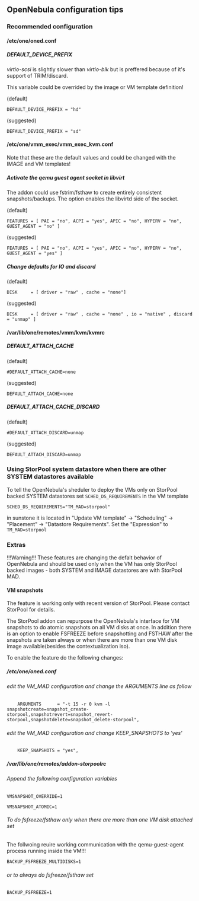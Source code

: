 ## OpenNebula configuration tips

### Recommended configuration

#### /etc/one/oned.conf

##### DEFAULT_DEVICE_PREFIX

*virtio-scsi* is slightly slower than *virtio-blk* but is preffered because of it's support of TRIM/discard.

This variable could be overrided by the image or VM template definition!

(default)

```DEFAULT_DEVICE_PREFIX = "hd"```

(suggested)

```DEFAULT_DEVICE_PREFIX = "sd"```


#### /etc/one/vmm_exec/vmm_exec_kvm.conf

Note that these are the default values and could be changed with the IMAGE and VM templates!

##### Activate the qemu guest agent socket in libvirt

The addon could use fstrim/fsthaw to create entirely consistent snapshots/backups. The option enables the libvirtd side of the socket.

(default)

```FEATURES = [ PAE = "no", ACPI = "yes", APIC = "no", HYPERV = "no", GUEST_AGENT = "no" ]```

(suggested)

```FEATURES = [ PAE = "no", ACPI = "yes", APIC = "no", HYPERV = "no", GUEST_AGENT = "yes" ]```


##### Change defaults for IO and discard

(default)

```DISK     = [ driver = "raw" , cache = "none"]```

(suggested)

```DISK     = [ driver = "raw" , cache = "none" , io = "native" , discard = "unmap" ]```


#### /var/lib/one/remotes/vmm/kvm/kvmrc

##### DEFAULT_ATTACH_CACHE

(default)

```#DEFAULT_ATTACH_CACHE=none```

(suggested)

```DEFAULT_ATTACH_CACHE=none```

##### DEFAULT_ATTACH_CACHE_DISCARD

(default)

```#DEFAULT_ATTACH_DISCARD=unmap```

(suggested)

```DEFAULT_ATTACH_DISCARD=unmap```


### Using StorPool system datastore when there are other SYSTEM datastores available

To tell the OpenNebula's sheduler to deploy the VMs only on StorPool backed SYSTEM datastores set
`SCHED_DS_REQUIREMENTS` in the VM template

```
SCHED_DS_REQUIREMENTS="TM_MAD=storpool"
```

in sunstone it is located in "Update VM template" -> "Scheduling" -> "Placement" -> "Datastore Requirements".
Set the "Expression" to ```TM_MAD=storpool```

### Extras

!!!Warning!!!
These features are changing the defalt behavior of OpenNebula and should be used only when the VM has only StorPool backed images - both SYSTEM and IMAGE datastores are with StorPool MAD.


#### VM snapshots

The feature is working only with recent version of StorPool. Please contact StorPool for details.

The StorPool addon can repurpose the OpenNebula's interface for VM snapshots to do atomic snapshots on all VM disks at once. In addition there is an option to enable FSFREEZE before snapshotting and FSTHAW after the snapshots are taken always or when there are more than one VM disk image available(besides the contextualization iso).

To enable the feature do the following changes:

##### /etc/one/oned.conf

###### edit the VM_MAD configuration and change the ARGUMENTS line as follow

```
    ARGUMENTS      = "-t 15 -r 0 kvm -l snapshotcreate=snapshot_create-storpool,snapshotrevert=snapshot_revert-storpool,snapshotdelete=snapshot_delete-storpool",
```

 ###### edit the VM_MAD configuration and change KEEP_SNAPSHOTS to 'yes'

```
    KEEP_SNAPSHOTS = "yes",
```

##### /var/lib/one/remotes/addon-storpoolrc

###### Append the following configuration variables

```VMSNAPSHOT_OVERRIDE=1```

```VMSNAPSHOT_ATOMIC=1```


###### To do fsfreeze/fsthaw only when there are more than one VM disk attached set
The follwoing reuire working communication with the qemu-guest-agent process running inside the VM!!!

```
BACKUP_FSFREEZE_MULTIDISKS=1
```

###### or to always do fsfreeze/fsthaw set

```
BACKUP_FSFREEZE=1
```
